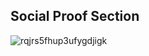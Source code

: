## Social Proof Section

![rqjrs5fhup3ufygdjigk](https://github.com/BramMortier/Social-Proof-Section/assets/79015250/cf749335-01de-4d3f-9bc9-7052d7a896ef)
